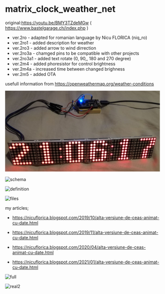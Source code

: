 # matrix_clock_weather_net
original:https://youtu.be/BMY3TZdeMGw ( https://www.bastelgarage.ch/index.php )

 * ver.2ro - adapted for romanian language by Nicu FLORICA (niq_ro)
 * ver.2ro1 - added description for weather
 * ver.2ro3 - added arrow to wind dirrection
 * ver.2ro3a - chamged pins to be compatible with other projects
 * ver.2ro3a1 - added text rotate (0, 90,, 180 and 270 degree)
 * ver.2m4 - added phoresistor for control brightness
 * ver.2m4a - increased time between changed brighness
 * ver.2m5 - added OTA

usefull information from https://openweathermap.org/weather-conditions

![test](https://github.com/tehniq3/matrix_clock_weather_net/blob/master/LEDMatricV2ro1.jpg)

![schema](https://1.bp.blogspot.com/-nNDzwGoRYHE/XcBzJ1GMmcI/AAAAAAAAa1A/GivAhHbv81Yo9Z9Kfyl70wr7OWEqess-wCLcBGAsYHQ/s1600/WeMos_D1_Mini_4MAX7219.png)

![definition](https://1.bp.blogspot.com/-z4VFtTgf9KA/XZm39yKVjRI/AAAAAAAAah8/X7Mf164rQD0NOY-MAGrxFexasE91BtzygCLcBGAsYHQ/s1600/conexion.jpg)

![files](https://1.bp.blogspot.com/-s5lI2DSLhLE/XonNLNcwu0I/AAAAAAAAb0s/06W0sCw6NKM_0qLKCwu2JgfETQHGFYboQCLcBGAsYHQ/s1600/github.jpg)

my articles;

- https://nicuflorica.blogspot.com/2019/10/alta-versiune-de-ceas-animat-cu-date.html

- https://nicuflorica.blogspot.com/2019/11/alta-versiune-de-ceas-animat-cu-date.html

- https://nicuflorica.blogspot.com/2020/04/alta-versiune-de-ceas-animat-cu-date.html

- https://nicuflorica.blogspot.com/2021/01/alta-versiune-de-ceas-animat-cu-date.html

![full](https://1.bp.blogspot.com/-JsBCE5y0utY/XonfOhZ6NmI/AAAAAAAAb04/Z4wQ6mCO5L4u4h52qTMr-DrlsPR8SnzsgCLcBGAsYHQ/s1600/marqueeclock_schematic.png)

![real2](https://1.bp.blogspot.com/-1H7czTsnmCU/XonLb8NYZoI/AAAAAAAAb0Y/uRPQ6Rqxvp4clghIyd0hdb00Y7Oom4HoACLcBGAsYHQ/s1600/altceas3.jpg)

